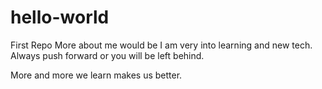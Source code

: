 # hello-world
First Repo
More about me would be I am very into learning and new tech. Always push forward or you will be left behind.

More and more we learn makes us better.